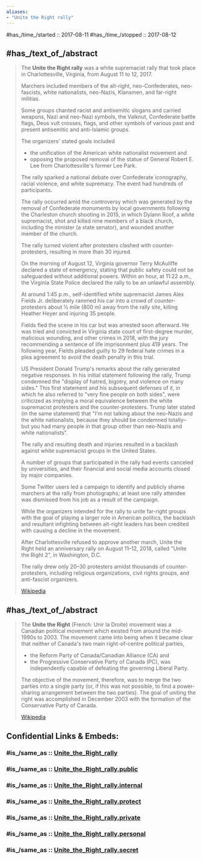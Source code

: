 ```yaml
---
aliases:
- "Unite the Right rally"
---
```


#has_/time_/started :: 2017-08-11 
#has_/time_/stopped  :: 2017-08-12 


## #has_/text_of_/abstract 

> The **Unite the Right rally** was a white supremacist rally 
> that took place in Charlottesville, Virginia, from August 11 to 12, 2017. 
> 
> Marchers included members of the alt-right, neo-Confederates, 
> neo-fascists, white nationalists, neo-Nazis, Klansmen, and far-right militias. 
> 
> Some groups chanted racist and antisemitic slogans and carried weapons, 
> Nazi and neo-Nazi symbols, the Valknut, Confederate battle flags, Deus vult crosses, flags, 
> and other symbols of various past and present antisemitic and anti-Islamic groups. 
> 
> The organizers' stated goals included 
> - the unification of the American white nationalist movement and 
> - opposing the proposed removal of the statue of General Robert E. Lee 
>   from Charlottesville's former Lee Park. 
> 
> The rally sparked a national debate over Confederate iconography, racial violence, 
> and white supremacy. The event had hundreds of participants. 
>
> The rally occurred amid the controversy which was 
> generated by the removal of Confederate monuments by local governments 
> following the Charleston church shooting in 2015, 
> in which Dylann Roof, a white supremacist, shot and killed nine members of a black church, 
> including the minister (a state senator), and wounded another member of the church. 
> 
> The rally turned violent after protesters clashed with counter-protesters, 
> resulting in more than 30 injured. 
> 
> On the morning of August 12, Virginia governor Terry McAuliffe declared a state of emergency, 
> stating that public safety could not be safeguarded without additional powers. 
> Within an hour, at 11:22 a.m., 
> the Virginia State Police declared the rally to be an unlawful assembly. 
> 
> At around 1:45 p.m., self-identified white supremacist James Alex Fields Jr. 
> deliberately rammed his car into a crowd of counter-protesters 
> about 1⁄2 mile (800 m) away from the rally site, killing Heather Heyer and injuring 35 people. 
> 
> Fields fled the scene in his car but was arrested soon afterward. 
> He was tried and convicted in Virginia state court of first-degree murder, malicious wounding, 
> and other crimes in 2018, with the jury recommending 
> a sentence of life imprisonment plus 419 years. 
> The following year, Fields pleaded guilty to 29 federal hate crimes in a plea agreement 
> to avoid the death penalty in this trial.
>
> US President Donald Trump's remarks about the rally generated negative responses. 
> In his initial statement following the rally, 
> Trump condemned the "display of hatred, bigotry, and violence on many sides." 
> This first statement and his subsequent defenses of it, 
> in which he also referred to "very fine people on both sides", 
> were criticized as implying a moral equivalence 
> between the white supremacist protesters and the counter-protesters. 
> Trump later stated (in the same statement) 
> that "I'm not talking about the neo-Nazis and the white nationalists, 
> because they should be condemned totally–
> but you had many people in that group other than neo-Nazis and white nationalists".
>
> The rally and resulting death and injuries 
> resulted in a backlash against white supremacist groups in the United States. 
> 
> A number of groups that participated in the rally had events canceled by universities, 
> and their financial and social media accounts closed by major companies. 
> 
> Some Twitter users led a campaign to identify 
> and publicly shame marchers at the rally from photographs; 
> at least one rally attendee was dismissed from his job as a result of the campaign. 
> 
> While the organizers intended for the rally to unite far-right groups 
> with the goal of playing a larger role in American politics, 
> the backlash and resultant infighting between alt-right leaders 
> has been credited with causing a decline in the movement.
>
> After Charlottesville refused to approve another march, 
> Unite the Right held an anniversary rally on August 11–12, 2018, 
> called "Unite the Right 2", in Washington, D.C. 
> 
> The rally drew only 20–30 protesters amidst thousands of counter-protesters, 
> including religious organizations, civil rights groups, and anti-fascist organizers.
>
> [Wikipedia](https://en.wikipedia.org/wiki/Unite%20the%20Right%20rally)




## #has_/text_of_/abstract 

> The **Unite the Right** (French: Unir la Droite) movement 
> was a Canadian political movement which existed from around the mid-1990s to 2003. 
> The movement came into being when it became clear that 
> neither of Canada's two main right-of-centre political parties, 
> - the Reform Party of Canada/Canadian Alliance (CA) and 
> - the Progressive Conservative Party of Canada (PC), 
> was independently capable of defeating the governing Liberal Party. 
> 
> The objective of the movement, therefore, was to merge the two parties into a single party 
> (or, if this was not possible, to find a power-sharing arrangement between the two parties). 
> The goal of uniting the right was accomplished in December 2003 
> with the formation of the Conservative Party of Canada.
>
> [Wikipedia](https://en.wikipedia.org/wiki/Unite%20the%20Right%20(Canada))


## Confidential Links & Embeds: 

### #is_/same_as :: [Unite_the_Right_rally](/_Standards/Society/Ideology/Political_Ideology/Fascism/Unite_the_Right_rally.md) 

### #is_/same_as :: [Unite_the_Right_rally.public](/_public/Society/Ideology/Political_Ideology/Fascism/Unite_the_Right_rally.public.md) 

### #is_/same_as :: [Unite_the_Right_rally.internal](/_internal/Society/Ideology/Political_Ideology/Fascism/Unite_the_Right_rally.internal.md) 

### #is_/same_as :: [Unite_the_Right_rally.protect](/_protect/Society/Ideology/Political_Ideology/Fascism/Unite_the_Right_rally.protect.md) 

### #is_/same_as :: [Unite_the_Right_rally.private](/_private/Society/Ideology/Political_Ideology/Fascism/Unite_the_Right_rally.private.md) 

### #is_/same_as :: [Unite_the_Right_rally.personal](/_personal/Society/Ideology/Political_Ideology/Fascism/Unite_the_Right_rally.personal.md) 

### #is_/same_as :: [Unite_the_Right_rally.secret](/_secret/Society/Ideology/Political_Ideology/Fascism/Unite_the_Right_rally.secret.md)

